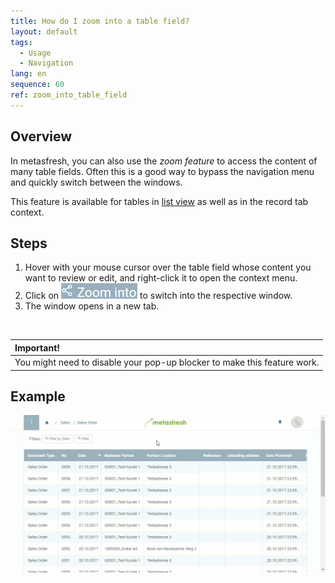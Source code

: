 ```yaml
---
title: How do I zoom into a table field?
layout: default
tags:
  - Usage
  - Navigation
lang: en
sequence: 60
ref: zoom_into_table_field
---
```


## Overview
In metasfresh, you can also use the *zoom feature* to access the content of many table fields. Often this is a good way to bypass the navigation menu and quickly switch between the windows.

This feature is available for tables in [list view](ViewModes) as well as in the record tab context.

## Steps
1. Hover with your mouse cursor over the table field whose content you want to review or edit, and right-click it to open the context menu.
1. Click on ![](assets/zoom_into_context.png) to switch into the respective window.
1. The window opens in a new tab.
<br>

| **Important!** |
| :- |
| You might need to disable your pop-up blocker to make this feature work. |

## Example
![](assets/zoom_into_table_field.gif)
